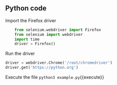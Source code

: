 ## Python code
Import the Firefox driver
```python
    from selenium.webdriver import Firefox
    from selenium import webdriver
    import time
    driver = Firefox()
```

Run the driver
```python
driver = webdriver.Chrome('/root/chromedriver')
driver.get('https://python.org')
```

Execute the file
`python3 example.py`{{execute}}
